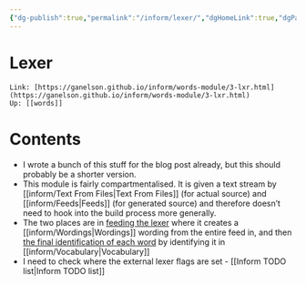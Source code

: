 ```yaml
---
{"dg-publish":true,"permalink":"/inform/lexer/","dgHomeLink":true,"dgPassFrontmatter":false}
---
```


# Lexer
```ad-info
Link: [https://ganelson.github.io/inform/words-module/3-lxr.html](https://ganelson.github.io/inform/words-module/3-lxr.html)
Up: [[words]]
```

# Contents
- I wrote a bunch of this stuff for the blog post already, but this should probably be a shorter version.
- This module is fairly compartmentalised. It is given a text stream by [[inform/Text From Files|Text From Files]] (for actual source) and [[inform/Feeds|Feeds]] (for generated source) and therefore doesn’t need to hook into the build process more generally.
- The two places are in [feeding the lexer](https://ganelson.github.io/inform/words-module/3-lxr.html#SP17) where it creates a [[inform/Wordings|Wordings]] wording from the entire feed in, and then [the final identification of each word](https://ganelson.github.io/inform/words-module/3-lxr.html#SP27_5) by identifying it in [[inform/Vocabulary|Vocabulary]]
- I need to check where the external lexer flags are set - [[Inform TODO list|Inform TODO list]]